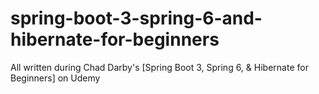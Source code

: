 # spring-boot-3-spring-6-and-hibernate-for-beginners
All written during Chad Darby's [Spring Boot 3, Spring 6, &amp; Hibernate for Beginners] on Udemy
